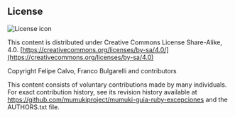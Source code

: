 ## License
![License icon](https://licensebuttons.net/l/by-sa/3.0/88x31.png)

This content is distributed under Creative Commons License Share-Alike, 4.0. [https://creativecommons.org/licenses/by-sa/4.0/](https://creativecommons.org/licenses/by-sa/4.0)

Copyright Felipe Calvo, Franco Bulgarelli and contributors

This content consists of voluntary contributions made by many
individuals. For exact contribution history, see its revision history
available at https://github.com/mumukiproject/mumuki-guia-ruby-excepciones and the AUTHORS.txt file.

